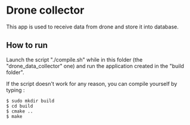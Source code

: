 # Drone collector

This app is used to receive data from drone and store it into database.

## How to run

Launch the script "./compile.sh" while in this folder (the "drone_data_collector" one)
and run the application created in the "build folder".

If the script doesn't work for any reason, you can compile yourself by typing :

```
$ sudo mkdir build
$ cd build
$ cmake ..
$ make
```